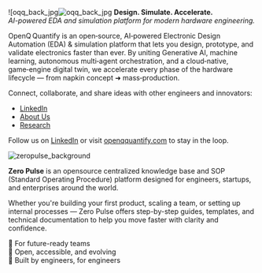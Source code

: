 
![oqq_back_jpg![oqq_back_jpg](https://github.com/user-attachments/assets/faf49c6c-71cd-4e41-aae0-faf591214172)
**Design. Simulate. Accelerate.**  
*AI-powered EDA and simulation platform for modern hardware engineering.*

OpenQ Quantify is an open‑source, AI‑powered Electronic Design Automation (EDA) & simulation platform that lets you design, prototype, and validate electronics faster than ever. By uniting Generative AI, machine learning, autonomous multi‑agent orchestration, and a cloud‑native, game‑engine digital twin, we accelerate every phase of the hardware lifecycle — from napkin concept ➜ mass‑production.

Connect, collaborate, and share ideas with other engineers and innovators:

-  [LinkedIn](https://www.linkedin.com/company/openqquantify)
-  [About Us](https://www.openqquantify.com/about_us)
-  [Research](https://www.openqquantify.com/research)



  Follow us on [LinkedIn](https://www.linkedin.com/company/openqquantify) or visit [openqquantify.com](https://www.openqquantify.com) to stay in the loop.

![zeropulse_background](https://github.com/user-attachments/assets/48b1c3e5-bac5-4f0c-ac94-91230d1e1441)

**Zero Pulse** is an opensource centralized knowledge base and SOP (Standard Operating Procedure) platform designed for engineers, startups, and enterprises around the world.

Whether you're building your first product, scaling a team, or setting up internal processes — Zero Pulse offers step-by-step guides, templates, and technical documentation to help you move faster with clarity and confidence.

🔹 For future-ready teams  
🔹 Open, accessible, and evolving  
🔹 Built by engineers, for engineers  
